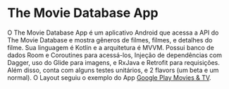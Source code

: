 # The Movie Database App

O The Movie Database App é um aplicativo Android que acessa a API do The Movie Database e mostra gêneros de filmes, filmes, e detalhes do filme. Sua linguagem é Kotlin e a arquitetura é MVVM. Possui banco de dados Room e Coroutines para acessá-los, Injeção de dependências com Dagger, uso do Glide para imagens, e RxJava e Retrofit para requisições. Além disso, conta com alguns testes unitários, e 2 flavors (um beta e um normal).
O Layout seguiu o exemplo do App [Google Play Movies & TV](https://play.google.com/store/apps/details?id=com.google.android.videos&hl=en).